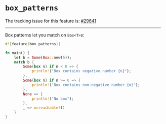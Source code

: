 # `box_patterns`

The tracking issue for this feature is: [#29641]

[#29641]: https://github.com/rust-lang/rust/issues/29641

------------------------

Box patterns let you match on `Box<T>`s:


```rust
#![feature(box_patterns)]

fn main() {
    let b = Some(Box::new(5));
    match b {
        Some(box n) if n < 0 => {
            println!("Box contains negative number {n}");
        },
        Some(box n) if n >= 0 => {
            println!("Box contains non-negative number {n}");
        },
        None => {
            println!("No box");
        },
        _ => unreachable!()
    }
}
```
